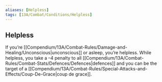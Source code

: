 ```yaml
---
aliases: [Helpless]
tags: [13A/Combat/Conditions/Helpless]
---
```


## Helpless

If you’re [[Compendium/13A/Combat-Rules/Damage-and-Healing/Unconscious|unconscious]] or asleep, you’re helpless. While helpless, you take a –4 penalty to all [[Compendium/13A/Combat-Rules/Combat-Stats/Defences/Defences|defences]] and you can be the target of a [[Compendium/13A/Combat-Rules/Special-Attacks-and-Effects/Coup-De-Grace|coup de grace]].
